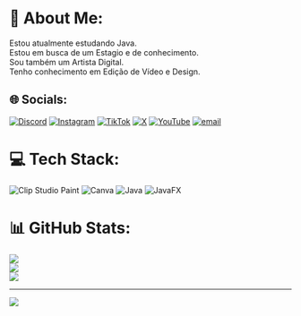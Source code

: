 # 💫 About Me:
Estou atualmente estudando Java.<br>Estou em busca de um Estagio e de conhecimento.<br>Sou também um Artista Digital.<br>Tenho conhecimento em Edição de Vídeo e Design.<br>


## 🌐 Socials:
[![Discord](https://img.shields.io/badge/Discord-%237289DA.svg?logo=discord&logoColor=white)](https://discord.gg/bigtv) [![Instagram](https://img.shields.io/badge/Instagram-%23E4405F.svg?logo=Instagram&logoColor=white)](https://instagram.com/caio.ferreira80) [![TikTok](https://img.shields.io/badge/TikTok-%23000000.svg?logo=TikTok&logoColor=white)](https://tiktok.com/@@zatssu_) [![X](https://img.shields.io/badge/X-black.svg?logo=X&logoColor=white)](https://x.com/@zatssu_) [![YouTube](https://img.shields.io/badge/YouTube-%23FF0000.svg?logo=YouTube&logoColor=white)](https://youtube.com/@@zatssu_) [![email](https://img.shields.io/badge/Email-D14836?logo=gmail&logoColor=white)](mailto:caio.ferreira1023@gmail.com) 

# 💻 Tech Stack:
![Clip Studio Paint](https://img.shields.io/badge/ClipStudioPaint-%23CFD3D3.svg?style=for-the-badge&logo=ClipStudioPaint&logoColor=white) ![Canva](https://img.shields.io/badge/Canva-%2300C4CC.svg?style=for-the-badge&logo=Canva&logoColor=white) ![Java](https://img.shields.io/badge/java-%23ED8B00.svg?style=for-the-badge&logo=openjdk&logoColor=white) ![JavaFX](https://img.shields.io/badge/javafx-%23FF0000.svg?style=for-the-badge&logo=javafx&logoColor=white)
# 📊 GitHub Stats:
![](https://github-readme-stats.vercel.app/api?username=CaioOliveira012&theme=vision-friendly-dark&hide_border=false&include_all_commits=false&count_private=false)<br/>
![](https://nirzak-streak-stats.vercel.app/?user=CaioOliveira012&theme=vision-friendly-dark&hide_border=false)<br/>
![](https://github-readme-stats.vercel.app/api/top-langs/?username=CaioOliveira012&theme=vision-friendly-dark&hide_border=false&include_all_commits=false&count_private=false&layout=compact)

---
[![](https://visitcount.itsvg.in/api?id=CaioOliveira012&icon=0&color=0)](https://visitcount.itsvg.in)

<!-- Proudly created with GPRM ( https://gprm.itsvg.in ) -->
